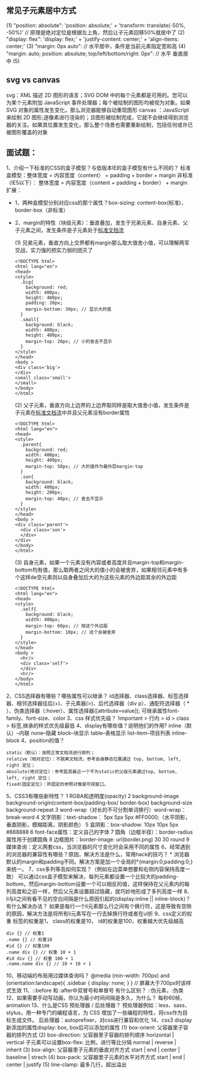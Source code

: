 ## 常见子元素居中方式
 (1) "position: absolute": 'position: absolute;' + 'transform: translate(-50%, -50%)' // 原理是绝对定位是根据左上角，然后让子元素回移50%就居中了
 (2) "display: flex": 'display: flex;' + 'justify-content: center;' + 'align-items: center;'
 (3) "margin: 0px auto": // 水平居中，条件是当前元素指定宽和高
 (4) "margin: auto; position: absolute; top/left/bottom/right: 0px": // 水平 垂直居中
 (5)
## svg vs canvas
svg：XML 描述 2D 图形的语言；SVG DOM 中的每个元素都是可用的。您可以为某个元素附加 JavaScript 事件处理器；每个被绘制的图形均被视为对象。如果 SVG 对象的属性发生变化，那么浏览器能够自动重现图形
canvas ：JavaScript 来绘制 2D 图形;逐像素进行渲染的；旦图形被绘制完成，它就不会继续得到浏览器的关注。如果其位置发生变化，那么整个场景也需要重新绘制，包括任何或许已被图形覆盖的对象
## 面试题：

1、介绍一下标准的CSS的盒子模型？与低版本IE的盒子模型有什么不同的？
标准盒模型：整体宽度 = 内容宽度（content） + padding + border + margin
非标准（IE5以下）： 整体宽度 = 内容宽度（content + padding + border） + margin
扩展：
* 1、两种盒模型分别对应css的那个属性？box-sizing: content-box(标准)，border-box（非标准）

* 2、margin的特性（块级元素）：垂直叠加，发生于兄弟元素、自身元素、父子元素之间，发生条件是子元素处于[标准文档流](https://segmentfault.com/a/1190000018315599)

  (1) 兄弟元素，垂直方向上交界都有margin那么取大值舍小值，可以理解两军交战，实力强的把实力弱的团灭了
  ```
  <!DOCTYPE html>
  <html lang="en">
  <head>
  <style>
    .big{
      background: red;
      width: 400px;
      height: 400px;
      padding: 20px;
      margin-bottom: 30px; // 显示大的值
    }
    .small{
      background: black;
      width: 400px;
      height: 400px;
      margin-top: 20px; // 小的舍去不显示
    }
  </style>
  </head>
  <body >
  <div class='big'>
  </div>
  <small class='small'>
  </small>
  </body>
  </html>
  ```
  (2) 父子元素，垂直方向上边界的上边界取同样是取大值舍小值，发生条件是子元素在[标准文档流](https://segmentfault.com/a/1190000018315599)中并且父元素没有border属性
  ```
  <!DOCTYPE html>
  <html lang="en">
  <head>
  <style>
    .parent{
      background: red;
      width: 400px;
      height: 400px;
      margin-top: 50px; // 大的值作为最外层margin-top
    }
    .son{
      background: black;
      width: 400px;
      height: 200px;
      margin-top: 40px; // 舍去不显示
    }
  </style>
  </head>
  <body >
  <div class='parent'>
    <div class='son'>
    </div>
  </div>
  </body>
  </html>
  ```
  (3) 自身元素，如果一个元素没有内容或者高度并且margin-top和margin-bottom均有值，那么取两者之间大的值小的会被舍弃，如果相邻元素中有多个这样de空元素则以自身叠加后大的为这些元素的外边距其余的外边距
  ```
  <!DOCTYPE html>
  <html lang="en">
  <head>
  <style>
    .self{
      background: black;
      width: 400px;
      margin-top: 60px; // 按这个外边距
      margin-bottom: 10px; // 这个会被舍弃
    }
  </style>
  </head>
  <body >
    <hr/>
    <div class='self'>
    </div>
    <hr/>
  </body>
  </html>

  ```
2、CSS选择器有哪些？哪些属性可以继承？
   id选择器、class选择器、标签选择器、相邻选择器往后(+)、子元素器(>)、后代选择器（div p）、通配符选择器（ * ）、伪类选择器（:hover）、属性选择器([attribute=value]); 可继承属性font-family、font-size、color
3、css 样式优先级？
  !important > 行内 > id > class > 标签,继承的样式优先级最低
4、display有哪些值？说明他们的作用?
    inline（默认）–内联
    none–隐藏
    block–块显示
    table–表格显示
    list-item–项目列表
    inline-block
4、position的值？

    static（默认）：按照正常文档流进行排列；
    relative（相对定位）：不脱离文档流，参考自身静态位置通过 top, bottom, left, right 定位；
    absolute(绝对定位)：参考距其最近一个不为static的父级元素通过top, bottom, left, right 定位；
    fixed(固定定位)：所固定的参照对像是可视窗口。
5、CSS3有哪些新特性？
    1 RGBA和透明度(opacity)
    2 background-image background-origin(content-box/padding-box/      border-box) background-size background-repeat
    3 word-wrap（对长的不可分割单词换行）word-wrap：break-word
    4 文字阴影：text-shadow： 5px 5px 5px #FF0000;（水平阴影，垂直阴影，模糊距离，阴影颜色）
    5 盒阴影：box-shadow: 10px 10px 5px #888888
    6 font-face属性：定义自己的字体
    7 圆角（边框半径）：border-radius 属性用于创建圆角
    8 边框图片：border-image: url(border.png) 30 30 round
    9 媒体查询：定义两套css，当浏览器的尺寸变化时会采用不同的属性
6、经常遇到的浏览器的兼容性有哪些？原因，解决方法是什么，常用hack的技巧？
    * 浏览器默认的margin和padding不同。解决方案是加一个全局的*{margin:0;padding:0;}来统一。
7、css多列等高如何实现？（例如左边菜单想要和右侧内容保持高度一致）
   可以通过css盒子模型来解决，每列元素都设置一个比较大的padding-bottom，然后margin-bottom设置一个可以相反的值，这样保持在父元素内的每列高度和之前一样，然后父元素设置超过隐藏，就巧妙地形成了多列高度一样
8、li与li之间有看不见的空白间隔是什么原因引起的(display:inline ||   inline-block)？有什么解决办法？
   如果是每行一个li元素那么行之间有个换行符，这是导致有空隙的原因，解决方法是将所有li元素写在一行去掉换行符或者在ul折
9、css定义的权重
   标签的权重是1， class的权重是10， id的权重是100，权重越大优先级越高
   ```
   div {} // 权重1
  .name {} // 权重10
  #id {} // 权重100
  .name div {} // 权重 10 + 1
  #id div {} // 权重 100 + 1
  .name.name div {} // 10 + 10 + 1
   ```
10、移动端的布局用过媒体查询吗？
  @media (min-width: 700px) and (orientation:landscape){ .sidebar { display: none; } } // 屏幕大于700px时该样式生效
11、::before 和 :after中双冒号和单冒号 有什么区别？
    ::伪元素，:伪类
12、如果需要手动写动画，你认为最小时间间隔是多久，为什么？
    每秒60帧，animation
13、什么是CSS 预处理器 / 后处理器？
    预处理器例如：less、sass、stylus，用一种专门的编程语言，为 CSS 增加了一些编程的特性，将css作为目标生成文件。
    后处理器：autoprefixer，对css进行兼容和优化
14、css3 display新添加的属性display: box, box后可以添加的属性
    (1) box-orient: 父容器里子容器的排列方式
    (2) box-direction: 父容器里子容器的排列顺序 horizontal | vertical
    子元素可以设置box-flex: 比例，进行等比分隔 normal | reverse | inherit
    (3) box-align: 父容器里子元素的垂直对齐方式 start | end | center | baseline | strech
    (4) box-pack: 父容器里子元素的水平对齐方式 start | end | center | justify
    (5) line-clamp: 最多几行，超出溢出
